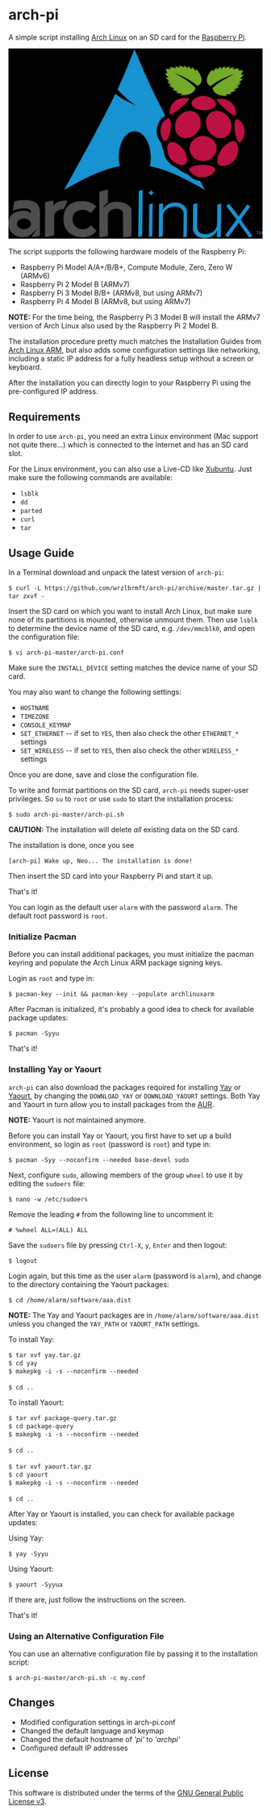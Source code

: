 # arch-pi
A simple script installing [Arch Linux](https://www.archlinux.org/) on an SD
card for the
[Raspberry Pi](https://www.raspberrypi.org/products/).

![arch-pi-image](arch-pi.png)



The script supports the following hardware models of the
Raspberry Pi:

* Raspberry Pi Model A/A+/B/B+, Compute Module, Zero, Zero W (ARMv6)
* Raspberry Pi 2 Model B (ARMv7)
* Raspberry Pi 3 Model B/B+ (ARMv8, but using ARMv7)
* Raspberry Pi 4 Model B (ARMv8, but using ARMv7)

**NOTE:** For the time being, the Raspberry Pi 3 Model B will install the ARMv7
version of Arch Linux also used by the Raspberry Pi 2 Model B.

The installation procedure pretty much matches the Installation Guides from
[Arch Linux ARM](http://archlinuxarm.org/),
but also adds some configuration settings like networking, including a static IP
address for a fully headless setup without a screen or keyboard.

After the installation you can directly login to your
Raspberry Pi
using the pre-configured IP address.

## Requirements

In order to use
`arch-pi`,
you need an extra Linux environment (Mac support not quite there...) which is
connected to the Internet and has an SD card slot.

For the Linux environment, you can also use a Live-CD like
[Xubuntu](http://xubuntu.org/). Just make sure the following commands are
available:

* `lsblk`
* `dd`
* `parted`
* `curl`
* `tar`

## Usage Guide

In a Terminal download and unpack the latest version of
`arch-pi`:

```
$ curl -L https://github.com/wrzlbrmft/arch-pi/archive/master.tar.gz | tar zxvf -
```

Insert the SD card on which you want to install Arch Linux, but make sure none
of its partitions is mounted, otherwise unmount them. Then use `lsblk` to
determine the device name of the SD card, e.g. `/dev/mmcblk0`, and open the
configuration file:

```
$ vi arch-pi-master/arch-pi.conf
```

Make sure the `INSTALL_DEVICE` setting matches the device name of your SD card.

You may also want to change the following settings:

* `HOSTNAME`
* `TIMEZONE`
* `CONSOLE_KEYMAP`
* `SET_ETHERNET` -- if set to `YES`, then also check the other `ETHERNET_*` settings
* `SET_WIRELESS` -- if set to `YES`, then also check the other `WIRELESS_*` settings

Once you are done, save and close the configuration file.

To write and format partitions on the SD card,
`arch-pi`
needs super-user privileges. So `su` to `root` or use `sudo` to start the
installation process:

```
$ sudo arch-pi-master/arch-pi.sh
```

**CAUTION:** The installation will delete *all* existing data on the SD card.

The installation is done, once you see

```
[arch-pi] Wake up, Neo... The installation is done!
```

Then insert the SD card into your
Raspberry Pi
and start it up.

That's it!

You can login as the default user `alarm` with the password `alarm`.
The default root password is `root`.

### Initialize Pacman

Before you can install additional packages, you must initialize the pacman
keyring and populate the Arch Linux ARM package signing keys.

Login as `root` and type in:

```
$ pacman-key --init && pacman-key --populate archlinuxarm
```

After Pacman is initialized, it's probably a good idea to check for available
package updates:

```
$ pacman -Syyu
```

That's it!

### Installing Yay or Yaourt

`arch-pi`
can also download the packages required for installing
[Yay](https://github.com/Jguer/yay) or
[Yaourt](https://github.com/archlinuxfr/yaourt), by changing the `DOWNLOAD_YAY`
or `DOWNLOAD_YAOURT` settings. Both Yay and Yaourt in turn allow you to install
packages from the [AUR](https://aur.archlinux.org/).

**NOTE:** Yaourt is not maintained anymore.

Before you can install Yay or Yaourt, you first have to set up a build
environment, so login as `root` (password is `root`) and type in:

```
$ pacman -Syy --noconfirm --needed base-devel sudo
```

Next, configure `sudo`, allowing members of the group `wheel` to use it by
editing the `sudoers` file:

```
$ nano -w /etc/sudoers
```

Remove the leading `#` from the following line to uncomment it:

```
# %wheel ALL=(ALL) ALL
```

Save the `sudoers` file by pressing `Ctrl-X`, `y`, `Enter` and then logout:

```
$ logout
```

Login again, but this time as the user `alarm` (password is `alarm`), and change
to the directory containing the Yaourt packages:

```
$ cd /home/alarm/software/aaa.dist
```

**NOTE:** The Yay and Yaourt packages are in `/home/alarm/software/aaa.dist`
unless you changed the `YAY_PATH` or `YAOURT_PATH` settings.

To install Yay:

```
$ tar xvf yay.tar.gz
$ cd yay
$ makepkg -i -s --noconfirm --needed

$ cd ..
```

To install Yaourt:

```
$ tar xvf package-query.tar.gz
$ cd package-query
$ makepkg -i -s --noconfirm --needed

$ cd ..

$ tar xvf yaourt.tar.gz
$ cd yaourt
$ makepkg -i -s --noconfirm --needed

$ cd ..
```

After Yay or Yaourt is installed, you can check for available package updates:

Using Yay:

```
$ yay -Syyu
```

Using Yaourt:

```
$ yaourt -Syyua
```

If there are, just follow the instructions on the screen.

That's it!

### Using an Alternative Configuration File

You can use an alternative configuration file by passing it to the installation
script:

```
$ arch-pi-master/arch-pi.sh -c my.conf
```
## Changes

* Modified configuration settings in arch-pi.conf
* Changed the default language and keymap
* Changed the default hostname of *'pi'* to *'archpi'*
* Configured default IP addresses

## License

This software is distributed under the terms of the
[GNU General Public License v3](https://www.gnu.org/licenses/gpl-3.0.en.html).
